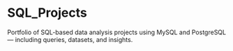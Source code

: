 # SQL_Projects
Portfolio of SQL-based data analysis projects using MySQL and PostgreSQL — including queries, datasets, and insights.
